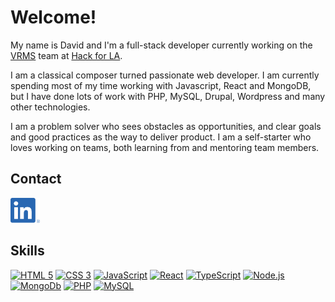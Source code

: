 # Welcome!

My name is David and I'm a full-stack developer currently working on the <a href="https://vrms.io" target="_blank">VRMS</a> team at <a href="https://hackforla.org" target="_blank">Hack for LA</a>.

I am a classical composer turned passionate web developer. I am currently spending most of my time working with Javascript, React and MongoDB, but I have done lots of work with PHP, MySQL, Drupal, Wordpress and many other technologies.

I am a problem solver who sees obstacles as opportunities, and clear goals and good practices as the way to deliver product. I am a self-starter who loves working on teams, both learning from and mentoring team members.

## Contact

<p align="left">
  <a href="https://www.linkedin.com/in/davidarubinstein/" target="_blank">
    <img src="./assets/linkedin.png" title="LinkedIn" alt="LinkedIn" height="40" />
  </a>
</p>

## Skills

<p align="left">
  <a href="#"><img src="https://icongr.am/devicon/html5-original.svg?size=128&color=currentColor" title="HTML 5" alt="HTML 5" height="40"/></a>
  <a href="#"><img src="https://icongr.am/devicon/css3-original.svg?size=128&color=currentColor" title="CSS 3" alt="CSS 3" height="40"/></a>
  <a href="#"><img src="https://icongr.am/devicon/javascript-original.svg?size=128&color=currentColor" title="JavaScript" alt="JavaScript" height="40"/></a>
	  <a href="#"><img src="https://icongr.am/devicon/react-original-wordmark.svg?size=128&color=currentColor" title="React" alt="React" height="40"/></a>
  <a href="#"><img src="https://icongr.am/devicon/typescript-original.svg?size=128&color=currentColor" title="TypeScript" alt="TypeScript" height="40"/></a>
  <a href="#"><img src="https://icongr.am/devicon/nodejs-original.svg?size=128&color=currentColor" title="Node.js" alt="Node.js" height="40"/></a>
  <a href="#"><img src="https://icongr.am/devicon/mongodb-original.svg?size=128&color=currentColor" title="MongoDB" alt="MongoDb" height="40"/></a>	
  <a href="#"><img src="https://icongr.am/devicon/php-original.svg?size=128&color=currentColor" title="PHP" alt="PHP" height="40"/></a>
	  <a href="#"><img src="https://icongr.am/devicon/mysql-original-wordmark.svg?size=128&color=currentColor" title="MySQL" alt="MySQL" height="40"/></a>
	</p>

